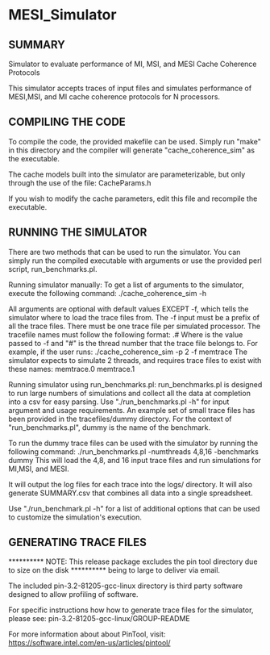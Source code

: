 # MESI_Simulator

SUMMARY
-----------------

Simulator to evaluate performance of MI, MSI, and MESI Cache Coherence Protocols

This simulator accepts traces of input files and simulates performance of MESI,MSI, and MI cache coherence protocols
for N processors.


COMPILING THE CODE
------------------

To compile the code, the provided makefile can be used. Simply run "make" in this directory
and the compiler will generate "cache_coherence_sim" as the executable.

The cache models built into the simulator are parameterizable, but only through the use of the file:
CacheParams.h

If you wish to modify the cache parameters, edit this file and recompile the executable.


RUNNING THE SIMULATOR
---------------------

There are two methods that can be used to run the simulator. You can simply
run the compiled executable with arguments or use the provided perl script, run_benchmarks.pl.

Running simulator manually:
To get a list of arguments to the simulator, execute the following command:
./cache_coherence_sim -h

All arguments are optional with default values EXCEPT -f, which tells the simulator where to load
the trace files from. The -f input must be a prefix of all the trace files. There must be one
trace file per simulated processor. The tracefile names must follow the following format:
<prefix>.#  Where <prefix> is the value passed to -f and "#" is the thread number that the trace file
belongs to. For example, if the user runs:
./cache_coherence_sim -p 2 -f memtrace
The simulator expects to simulate 2 threads, and requires trace files to exist with these names:
memtrace.0
memtrace.1

Running simulator using run_benchmarks.pl:
run_benchmarks.pl is designed to run large numbers of simulations and collect all the data
at completion into a csv for easy parsing. Use "./run_benchmarks.pl -h" for input argument
and usage requirements. An example set of small trace files has been provided in the tracefiles/dummy directory.
For the context of "run_benchmarks.pl", dummy is the name of the benchmark.

To run the dummy trace files can be used with the simulator by running the following command:
./run_benchmarks.pl -numthreads 4,8,16 -benchmarks dummy
This will load the 4,8, and 16 input trace files and run simulations for MI,MSI, and MESI.

It will output the log files for each trace into the logs/ directory. It will also generate
SUMMARY.csv that combines all data into a single spreadsheet.

Use "./run_benchmark.pl -h" for a list of additional options that can be used to customize the simulation's execution.


GENERATING TRACE FILES
---------------------

********** NOTE: This release package excludes the pin tool directory due to size on the disk
**********       being to large to deliver via email.

The included pin-3.2-81205-gcc-linux directory is third party software designed to allow profiling
of software.

For specific instructions how how to generate trace files for the simulator, please see:
pin-3.2-81205-gcc-linux/GROUP-README

For more information about about PinTool, visit:
https://software.intel.com/en-us/articles/pintool/
